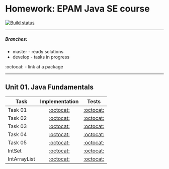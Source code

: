 # Homework: EPAM Java SE course
[![Build status][travis-image]][travis-url]

---
##### Branches:
- master - ready solutions
- develop - tasks in progress

:octocat: - link at a package

---

## Unit 01. Java Fundamentals
| Task | Implementation | Tests |
|------|:--------------:|:-----:|
| Task 01 | [:octocat:](src/main/java/com/github/leo_scream/java_se_course/task01) | [:octocat:](src/test/java/com/github/leo_scream/java_se_course/task01) |
| Task 02 | [:octocat:](src/main/java/com/github/leo_scream/java_se_course/task02) | [:octocat:](src/test/java/com/github/leo_scream/java_se_course/task02) |
| Task 03 | [:octocat:](src/main/java/com/github/leo_scream/java_se_course/task03) | [:octocat:](src/test/java/com/github/leo_scream/java_se_course/task03) |
| Task 04 | [:octocat:](src/main/java/com/github/leo_scream/java_se_course/task04) | [:octocat:](src/test/java/com/github/leo_scream/java_se_course/task04) |
| Task 05 | [:octocat:](src/main/java/com/github/leo_scream/java_se_course/task05) | [:octocat:](src/test/java/com/github/leo_scream/java_se_course/task05) |
| IntSet | [:octocat:](src/main/java/com/github/leo_scream/java_se_course/intset) | [:octocat:](src/test/java/com/github/leo_scream/java_se_course/intset)
| IntArrayList | [:octocat:](src/main/java/com/github/leo_scream/java_se_course/intarraylist) | [:octocat:](src/test/java/com/github/leo_scream/java_se_course/intarraylist) 

[travis-image]: https://travis-ci.org/Leo-Scream/java-se-course.svg?branch=master
[travis-url]: https://travis-ci.org/Leo-Scream/java-se-course
